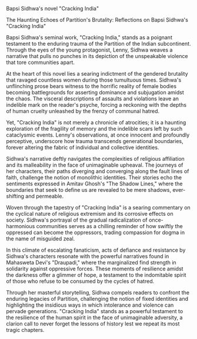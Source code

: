 Bapsi Sidhwa's novel "Cracking India"

The Haunting Echoes of Partition's Brutality: Reflections on Bapsi Sidhwa's "Cracking India"

Bapsi Sidhwa's seminal work, "Cracking India," stands as a poignant testament to the enduring trauma of the Partition of the Indian subcontinent. Through the eyes of the young protagonist, Lenny, Sidhwa weaves a narrative that pulls no punches in its depiction of the unspeakable violence that tore communities apart.

At the heart of this novel lies a searing indictment of the gendered brutality that ravaged countless women during those tumultuous times. Sidhwa's unflinching prose bears witness to the horrific reality of female bodies becoming battlegrounds for asserting dominance and subjugation amidst the chaos. The visceral descriptions of assaults and violations leave an indelible mark on the reader's psyche, forcing a reckoning with the depths of human cruelty unleashed by the frenzy of communal hatred.

Yet, "Cracking India" is not merely a chronicle of atrocities; it is a haunting exploration of the fragility of memory and the indelible scars left by such cataclysmic events. Lenny's observations, at once innocent and profoundly perceptive, underscore how trauma transcends generational boundaries, forever altering the fabric of individual and collective identities.

Sidhwa's narrative deftly navigates the complexities of religious affiliation and its malleability in the face of unimaginable upheaval. The journeys of her characters, their paths diverging and converging along the fault lines of faith, challenge the notion of monolithic identities. Their stories echo the sentiments expressed in Amitav Ghosh's "The Shadow Lines," where the boundaries that seek to define us are revealed to be mere shadows, ever-shifting and permeable.

Woven through the tapestry of "Cracking India" is a searing commentary on the cyclical nature of religious extremism and its corrosive effects on society. Sidhwa's portrayal of the gradual radicalization of once-harmonious communities serves as a chilling reminder of how swiftly the oppressed can become the oppressors, trading compassion for dogma in the name of misguided zeal.

In this climate of escalating fanaticism, acts of defiance and resistance by Sidhwa's characters resonate with the powerful narratives found in Mahasweta Devi's "Draupadi," where the marginalized find strength in solidarity against oppressive forces. These moments of resilience amidst the darkness offer a glimmer of hope, a testament to the indomitable spirit of those who refuse to be consumed by the cycles of hatred.

Through her masterful storytelling, Sidhwa compels readers to confront the enduring legacies of Partition, challenging the notion of fixed identities and highlighting the insidious ways in which intolerance and violence can pervade generations. "Cracking India" stands as a powerful testament to the resilience of the human spirit in the face of unimaginable adversity, a clarion call to never forget the lessons of history lest we repeat its most tragic chapters.
